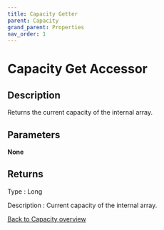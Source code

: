 ```yaml
---
title: Capacity Getter
parent: Capacity
grand_parent: Properties
nav_order: 1
---
```


# Capacity Get Accessor 

## Description
Returns the current capacity of the internal array.
## Parameters

**None**

## Returns

Type
: Long

Description
: Current capacity of the internal array. 


[Back to Capacity overview](https://senipah.github.io/VBA-Better-Array/api/properties/capacity/Capacity)
